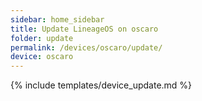 ```yaml
---
sidebar: home_sidebar
title: Update LineageOS on oscaro
folder: update
permalink: /devices/oscaro/update/
device: oscaro
---
```

{% include templates/device_update.md %}
